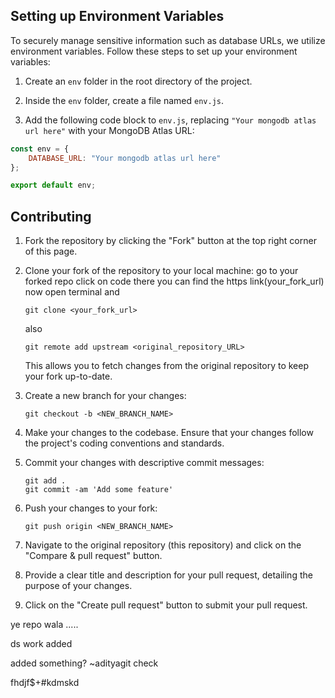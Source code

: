 ## Setting up Environment Variables

To securely manage sensitive information such as database URLs, we utilize environment variables. Follow these steps to set up your environment variables:

1. Create an `env` folder in the root directory of the project.

2. Inside the `env` folder, create a file named `env.js`.

3. Add the following code block to `env.js`, replacing `"Your mongodb atlas url here"` with your MongoDB Atlas URL:


```javascript
const env = {
    DATABASE_URL: "Your mongodb atlas url here"
};

export default env;

```
## Contributing



1. Fork the repository by clicking the "Fork" button at the top right corner of this page.

2. Clone your fork of the repository to your local machine:
    go to your forked repo click on code there you can find the https link(your_fork_url)
    now open terminal and  

    ```
    git clone <your_fork_url>
    ```
    also 
    ```
    git remote add upstream <original_repository_URL>
    ```
    This allows you to fetch changes from the original repository to keep your fork up-to-date.


3. Create a new branch for your changes:
    ```
    git checkout -b <NEW_BRANCH_NAME>
    ```

4. Make your changes to the codebase. Ensure that your changes follow the project's coding conventions and standards.

5. Commit your changes with descriptive commit messages:
    ```
    git add .
    git commit -am 'Add some feature'
    ```

6. Push your changes to your fork:
    ```
    git push origin <NEW_BRANCH_NAME>
    ```

7. Navigate to the original repository (this repository) and click on the "Compare & pull request" button.

8. Provide a clear title and description for your pull request, detailing the purpose of your changes.

9. Click on the "Create pull request" button to submit your pull request.


ye repo wala .....

ds work added


added something? ~adityagit check 

fhdjf$+#kdmskd